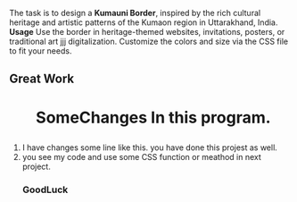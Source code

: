 The task is to design a **Kumauni Border**, inspired by the rich cultural heritage and artistic patterns of the Kumaon region in Uttarakhand, India.
**Usage**
Use the border in heritage-themed websites, invitations, posters, or traditional art jjj digitalization.
Customize the colors and size via the CSS file to fit your needs.


## Great Work 
# <ul>SomeChanges In this program. </ul>
1. I have changes some line like this. you have done this projest as well. 
2. you see my code and use some CSS function or meathod in next project.
   ### GoodLuck 

